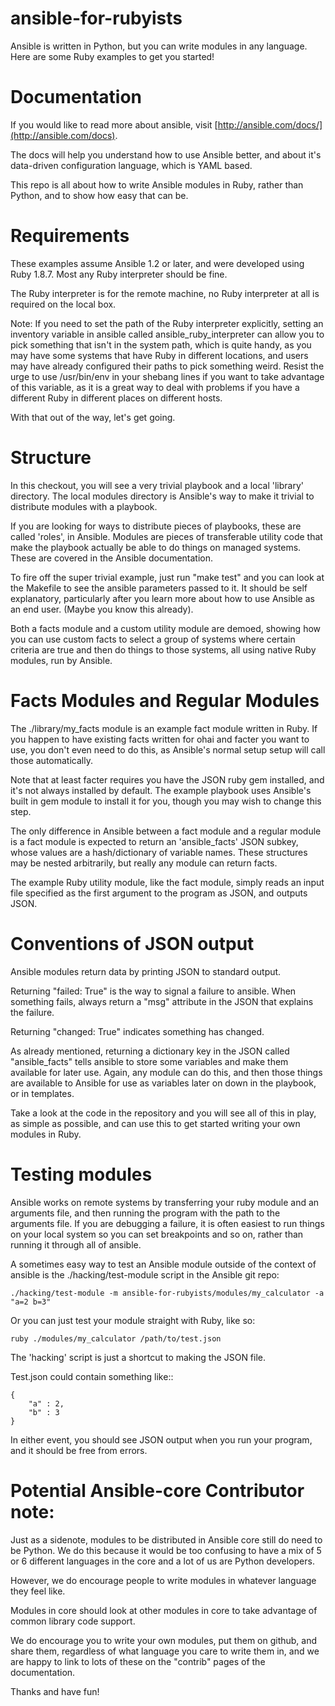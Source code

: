 ansible-for-rubyists
====================

Ansible is written in Python, but you can write modules in any language.  Here are some Ruby examples to get you started!

Documentation
=============

If you would like to read more about ansible, visit [http://ansible.com/docs/](http://ansible.com/docs).

The docs will help you understand how to use Ansible better, and about it's data-driven configuration language, which
is YAML based.

This repo is all about how to write Ansible modules in Ruby, rather than Python, and to show how easy that can be.

Requirements
============

These examples assume Ansible 1.2 or later, and were developed using Ruby 1.8.7.  Most any Ruby
interpreter should be fine.

The Ruby interpreter is for the remote machine, no Ruby interpreter at all is required on the local box.

Note: If you need to set the path of the Ruby interpreter explicitly, setting an inventory variable in ansible
called ansible_ruby_interpreter can allow you to pick something that isn't in the system path, which is
quite handy, as you may have some systems that have Ruby in different locations, and users may have already
configured their paths to pick something weird.  Resist the urge to use /usr/bin/env in your shebang
lines if you want to take advantage of this variable, as it is a great way to deal with problems if you have
a different Ruby in different places on different hosts.

With that out of the way, let's get going.

Structure
=========

In this checkout, you will see a very trivial playbook and a local 'library' directory.  The local modules
directory is Ansible's way to make it trivial to distribute modules with a playbook.

If you are looking for ways to distribute pieces of playbooks, these are called 'roles', in Ansible.  Modules are pieces of transferable utility code that make the playbook actually be able to do things on managed systems.  These are covered
in the Ansible documentation.

To fire off the super trivial example, just run "make test" and you can look at the Makefile to see the ansible
parameters passed to it.   It should be self explanatory, particularly after you learn more about how to use
Ansible as an end user.  (Maybe you know this already).

Both a facts module and a custom utility module are demoed, showing how you can use custom facts to select a group
of systems where certain criteria are true and then do things to those systems, all using native Ruby modules,
run by Ansible.

Facts Modules and Regular Modules
=================================

The ./library/my_facts module is an example fact module written in Ruby.  If you happen to have existing facts
written for ohai and facter you want to use, you don't even need to do this, as Ansible's normal setup setup will call
those automatically.

Note that at least facter requires you have the JSON ruby gem installed, and it's not always installed by default.  The
example playbook uses Ansible's built in gem module to install it for you, though you may wish to change this step.

The only difference in Ansible between a fact module and a regular module is a fact module is expected to return an 'ansible_facts' JSON subkey, whose values are a hash/dictionary of variable names.  These structures may be nested arbitrarily, but really any
module can return facts.

The example Ruby utility module, like the fact module, simply reads an input file specified as the first argument to
the program as JSON, and outputs JSON.

Conventions of JSON output
==========================

Ansible modules return data by printing JSON to standard output.

Returning "failed: True" is the way to signal a failure to ansible.  When something fails, always return
a "msg" attribute in the JSON that explains the failure.

Returning "changed: True" indicates something has changed.

As already mentioned, returning a dictionary key in the JSON called "ansible_facts" tells ansible to store some variables and make
them available for later use.  Again, any module can do this, and then those things are available to Ansible for use as variables
later on down in the playbook, or in templates.

Take a look at the code in the repository and you will see all of this in play, as simple as possible, and can use
this to get started writing your own modules in Ruby.

Testing modules
===============

Ansible works on remote systems by transferring your ruby module and an arguments file, and then running the program
with the path to the arguments file.  If you are debugging a failure, it is often easiest to run things on your local
system so you can set breakpoints and so on, rather than running it through all of ansible.

A sometimes easy way to test an Ansible module outside of the context of ansible is the ./hacking/test-module script in the
Ansible git repo:

    ./hacking/test-module -m ansible-for-rubyists/modules/my_calculator -a "a=2 b=3"

Or you can just test your module straight with Ruby, like so:

    ruby ./modules/my_calculator /path/to/test.json

The 'hacking' script is just a shortcut to making the JSON file.

Test.json could contain something like::

    {
        "a" : 2,
        "b" : 3
    }

In either event, you should see JSON output when you run your program, and it should be free from errors.

Potential Ansible-core Contributor note:
========================================

Just as a sidenote, modules to be distributed in Ansible core still do need to be Python.  We do this because it would
be too confusing to have a mix of 5 or 6 different languages in the core and a lot of us are Python developers.

However, we do encourage people to write modules in whatever language they feel like.

Modules in core should look at other modules in core to take advantage
of common library code support.

We do encourage you to write your own modules, put them on github, and share them, regardless of what language you
care to write them in, and we are happy to link to lots of these on the "contrib" pages of the documentation.

Thanks and have fun!

